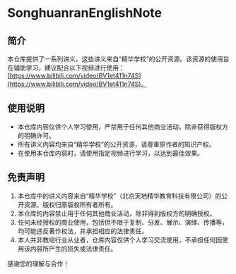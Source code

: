 # SonghuanranEnglishNote

## 简介
本仓库提供了一系列讲义，这些讲义来自“精华学校”的公开资源。该资源的使用旨在辅助学习，建议配合以下视频进行使用：[https://www.bilibili.com/video/BV1et411n74S](https://www.bilibili.com/video/BV1et411n74S)。

## 使用说明
- 本仓库内容仅供个人学习使用，严禁用于任何其他商业活动，除非获得版权方的明确许可。
- 所有讲义内容均来自“精华学校”的公开资源，请尊重原作者的知识产权。
- 在使用本仓库内容时，请使用指定视频进行学习，以达到最佳效果。

## 免责声明
1. 本仓库中的讲义内容来自“精华学校”（北京天地精华教育科技有限公司）的公开资源，版权归原版权所有者所有。
2. 本仓库的内容禁止用于任何其他商业活动，除非得到版权方的明确授权。
3. 任何未经授权的商业使用，包括但不限于复制、分发、展示、演绎、传播等，均可能违反著作权法，并承担相应的法律责任。
4. 本人并非教培行业从业者，仓库内容仅供个人学习交流使用，不承担任何因使用该内容所产生的损失或法律责任。

感谢您的理解与合作！

